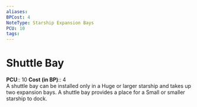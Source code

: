 ```yaml
---
aliases: 
BPCost: 4
NoteType: Starship Expansion Bays
PCU: 10
tags: 
---
```


# Shuttle Bay

**PCU**:: 10
**Cost (in BP)**:: 4  
A shuttle bay can be installed only in a Huge or larger starship and takes up two expansion bays. A shuttle bay provides a place for a Small or smaller starship to dock.